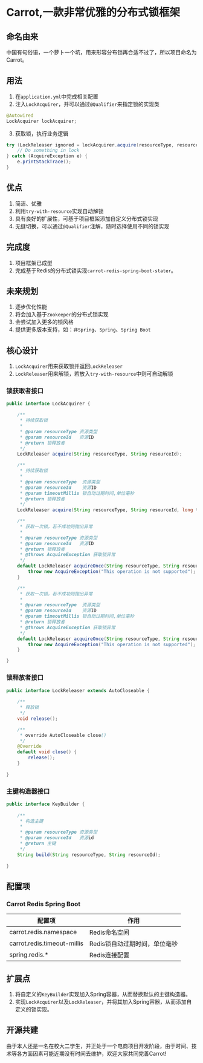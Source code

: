 # Carrot,一款非常优雅的分布式锁框架

## 命名由来

中国有句俗语，一个萝卜一个坑，用来形容分布锁再合适不过了，所以项目命名为Carrot。

## 用法

1. 在`application.yml`中完成相关配置
2. 注入`LockAcquirer`，并可以通过`@Qualifier`来指定锁的实现类

~~~java
@Autowired
LockAcquirer lockAcquirer;
~~~
3. 获取锁，执行业务逻辑

~~~java
try (LockReleaser ignored = lockAcquirer.acquire(resourceType, resourceId)) {
	// Do something in lock
} catch (AcquireException e) {
	e.printStackTrace();
}
~~~

## 优点
1. 简洁、优雅
2. 利用`try-with-resource`实现自动解锁
3. 具有良好的扩展性，可基于项目框架添加自定义分布式锁实现
4. 无缝切换，可以通过`@Qualifier`注解，随时选择使用不同的锁实现

## 完成度

1. 项目框架已成型
2. 完成基于Redis的分布式锁实现`carrot-redis-spring-boot-stater`。

## 未来规划

1. 逐步优化性能
2. 将会加入基于`Zookeeper`的分布式锁实现
3. 会尝试加入更多的锁风格
4. 提供更多版本支持，如：`非Spring`、`Spring`、`Spring Boot`

## 核心设计

1. `LockAcquirer`用来获取锁并返回`LockReleaser`
2. `LockReleaser`用来解锁，若放入`try-with-resource`中则可自动解锁

### 锁获取者接口

~~~java
public interface LockAcquirer {

    /**
     * 持续获取锁
     *
     * @param resourceType 资源类型
     * @param resourceId   资源ID
     * @return 锁释放者
     */
    LockReleaser acquire(String resourceType, String resourceId);

    /**
     * 持续获取锁
     *
     * @param resourceType  资源类型
     * @param resourceId    资源ID
     * @param timeoutMillis 锁自动过期时间,单位毫秒
     * @return 锁释放者
     */
    LockReleaser acquire(String resourceType, String resourceId, long timeoutMillis);

    /**
     * 获取一次锁，若不成功则抛出异常
     *
     * @param resourceType 资源类型
     * @param resourceId   资源ID
     * @return 锁释放者
     * @throws AcquireException 获取锁异常
     */
    default LockReleaser acquireOnce(String resourceType, String resourceId) throws AcquireException {
        throw new AcquireException("This operation is not supported");
    }

    /**
     * 获取一次锁，若不成功则抛出异常
     *
     * @param resourceType  资源类型
     * @param resourceId    资源ID
     * @param timeoutMillis 锁自动过期时间,单位毫秒
     * @return 锁释放者
     * @throws AcquireException 获取锁异常
     */
    default LockReleaser acquireOnce(String resourceType, String resourceId, long timeoutMillis) throws AcquireException {
        throw new AcquireException("This operation is not supported");
    }

}
~~~

### 锁释放者接口

~~~java
public interface LockReleaser extends AutoCloseable {
    
    /**
     * 释放锁
     */
    void release();

    /**
     * override AutoCloseable close()
     */
    @Override
    default void close() {
        release();
    }
    
}
~~~

### 主键构造器接口

~~~java
public interface KeyBuilder {
    
    /**
     * 构造主键
     *
     * @param resourceType 资源类型
     * @param resourceId   资源id
     * @return 主键
     */
    String build(String resourceType, String resourceId);
    
}
~~~

## 配置项

### Carrot Redis Spring Boot

| 配置项                      | 作用                          |
| --------------------------- | ----------------------------- |
| carrot.redis.namespace      | Redis命名空间                 |
| carrot.redis.timeout-millis | Redis锁自动过期时间，单位毫秒 |
| spring.redis.*              | Redis连接配置                 |

## 扩展点

1. 将自定义的`KeyBuilder`实现加入Spring容器，从而替换默认的主键构造器。
2. 实现`LockAcquirer`以及`LockReleaser`，并将其加入Spring容器，从而添加自定义的锁实现。

## 开源共建

由于本人还是一名在校大二学生，并正处于一个电商项目开发阶段，由于时间、技术等各方面因素可能近期没有时间去维护，欢迎大家共同完善Carrot!